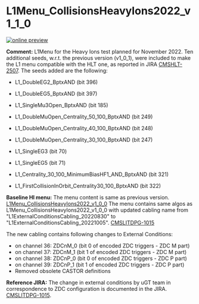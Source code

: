 # L1Menu_CollisionsHeavyIons2022_v1_1_0

[![online preview](https://img.shields.io/badge/Online%20preview-click%20here-blue)](https://htmlpreview.github.io/?https://github.com/cms-l1-dpg/L1MenuRun3/blob/master/development/L1Menu_CollisionsHeavyIons2022_v1_1_0/L1Menu_CollisionsHeavyIons2022_v1_1_0.html)

**Comment:** L1Menu for the Heavy Ions test planned for November 2022.
Ten additional seeds, w.r.t. the previous version (v1_0_1), were included to make the L1 menu compatible with the HLT one, as reported in JIRA [CMSHLT-2507](https://its.cern.ch/jira/browse/CMSHLT-2507).
The seeds added are the following:
- L1_DoubleEG2_BptxAND (bit 396)
- L1_DoubleEG5_BptxAND (bit 397)

- L1_SingleMu3Open_BptxAND (bit 185)
- L1_DoubleMuOpen_Centrality_50_100_BptxAND (bit 249)
- L1_DoubleMuOpen_Centrality_40_100_BptxAND (bit 248)
- L1_DoubleMuOpen_Centrality_30_100_BptxAND (bit 247)

- L1_SingleEG3 (bit 70)
- L1_SingleEG5 (bit 71)
- L1_Centrality_30_100_MinimumBiasHF1_AND_BptxAND (bit 321)
- L1_FirstCollisionInOrbit_Centrality30_100_BptxAND (bit 322)


**Baseline HI menu:** The menu content is same as previous version. [L1Menu_CollisionsHeavyIons2022_v1_0_0](https://github.com/cms-l1-dpg/L1MenuRun3/blob/master/development/L1Menu_CollisionsHeavyIons2022_v1_0_0/L1Menu_CollisionsHeavyIons2022_v1_0_0.xml) 
The menu contains same algos as L1Menu_CollisionsHeavyIons2022_v1_0_0 with updated cabling name from "L1ExternalConditionsCabling_20220830" to "L1ExternalConditionsCabling_20221005". [CMSLITDPG-1015](https://its.cern.ch/jira/browse/CMSLITDPG-1015)

The new cabling contains following changes to External Conditions:
- on channel 36: ZDCnM_0 (bit 0 of encoded ZDC triggers - ZDC M part)
- on channel 37: ZDCnM_1 (bit 1 of encoded ZDC triggers - ZDC M part)
- on channel 38: ZDCnP_0 (bit 0 of encoded ZDC triggers - ZDC P part)
- on channel 39: ZDCnP_1 (bit 1 of encoded ZDC triggers - ZDC P part)
- Removed obsolete CASTOR definitions

**Reference JIRA:** The change in external conditions by uGT team in correspondence to ZDC configuration is documented in the JIRA. [CMSLITDPG-1015](https://its.cern.ch/jira/browse/CMSLITDPG-1015).
